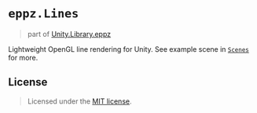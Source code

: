 # `eppz.Lines`
> part of [Unity.Library.eppz](https://github.com/eppz/Unity.Library.eppz)

Lightweight OpenGL line rendering for Unity. See example scene in [`Scenes`](Scenes) for more.

## License

> Licensed under the [MIT license](http://en.wikipedia.org/wiki/MIT_License).
